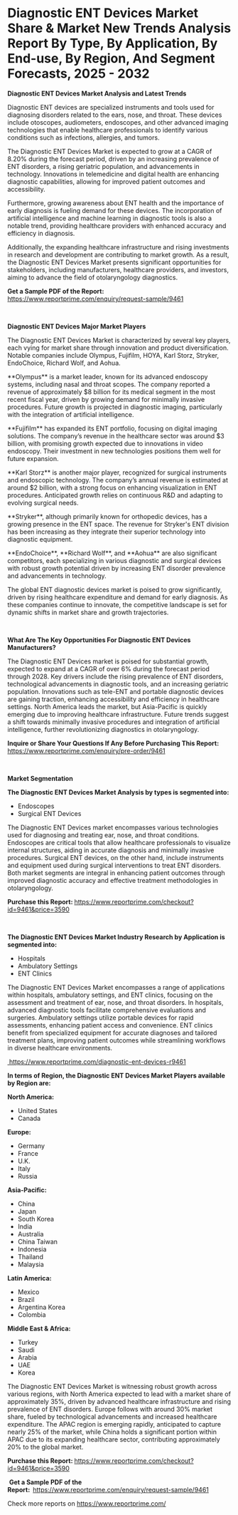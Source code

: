 <p><h1>Diagnostic ENT Devices Market Share & Market New Trends Analysis Report By Type, By Application, By End-use, By Region, And Segment Forecasts, 2025 - 2032</h1></p><p><strong>Diagnostic ENT Devices Market Analysis and Latest Trends</strong></p>
<p><p>Diagnostic ENT devices are specialized instruments and tools used for diagnosing disorders related to the ears, nose, and throat. These devices include otoscopes, audiometers, endoscopes, and other advanced imaging technologies that enable healthcare professionals to identify various conditions such as infections, allergies, and tumors.</p><p>The Diagnostic ENT Devices Market is expected to grow at a CAGR of 8.20% during the forecast period, driven by an increasing prevalence of ENT disorders, a rising geriatric population, and advancements in technology. Innovations in telemedicine and digital health are enhancing diagnostic capabilities, allowing for improved patient outcomes and accessibility.</p><p>Furthermore, growing awareness about ENT health and the importance of early diagnosis is fueling demand for these devices. The incorporation of artificial intelligence and machine learning in diagnostic tools is also a notable trend, providing healthcare providers with enhanced accuracy and efficiency in diagnosis.</p><p>Additionally, the expanding healthcare infrastructure and rising investments in research and development are contributing to market growth. As a result, the Diagnostic ENT Devices Market presents significant opportunities for stakeholders, including manufacturers, healthcare providers, and investors, aiming to advance the field of otolaryngology diagnostics.</p></p>
<p><strong>Get a Sample PDF of the Report:&nbsp;</strong> <a href="https://www.reportprime.com/enquiry/request-sample/9461?utm_campaign=2810&utm_medium=2&utm_source=Github&utm_content=ia&utm_term=20032025&utm_id=diagnostic-ent-devices">https://www.reportprime.com/enquiry/request-sample/9461</a></p>
<p>&nbsp;</p>
<p><strong>Diagnostic ENT Devices Major Market Players</strong></p>
<p><p>The Diagnostic ENT Devices Market is characterized by several key players, each vying for market share through innovation and product diversification. Notable companies include Olympus, Fujifilm, HOYA, Karl Storz, Stryker, EndoChoice, Richard Wolf, and Aohua.</p><p>**Olympus** is a market leader, known for its advanced endoscopy systems, including nasal and throat scopes. The company reported a revenue of approximately $8 billion for its medical segment in the most recent fiscal year, driven by growing demand for minimally invasive procedures. Future growth is projected in diagnostic imaging, particularly with the integration of artificial intelligence.</p><p>**Fujifilm** has expanded its ENT portfolio, focusing on digital imaging solutions. The company’s revenue in the healthcare sector was around $3 billion, with promising growth expected due to innovations in video endoscopy. Their investment in new technologies positions them well for future expansion.</p><p>**Karl Storz** is another major player, recognized for surgical instruments and endoscopic technology. The company’s annual revenue is estimated at around $2 billion, with a strong focus on enhancing visualization in ENT procedures. Anticipated growth relies on continuous R&D and adapting to evolving surgical needs.</p><p>**Stryker**, although primarily known for orthopedic devices, has a growing presence in the ENT space. The revenue for Stryker's ENT division has been increasing as they integrate their superior technology into diagnostic equipment.</p><p>**EndoChoice**, **Richard Wolf**, and **Aohua** are also significant competitors, each specializing in various diagnostic and surgical devices with robust growth potential driven by increasing ENT disorder prevalence and advancements in technology.</p><p>The global ENT diagnostic devices market is poised to grow significantly, driven by rising healthcare expenditure and demand for early diagnosis. As these companies continue to innovate, the competitive landscape is set for dynamic shifts in market share and growth trajectories.</p></p>
<p>&nbsp;</p>
<p><strong>What Are The Key Opportunities For Diagnostic ENT Devices Manufacturers?</strong></p>
<p><p>The Diagnostic ENT Devices market is poised for substantial growth, expected to expand at a CAGR of over 6% during the forecast period through 2028. Key drivers include the rising prevalence of ENT disorders, technological advancements in diagnostic tools, and an increasing geriatric population. Innovations such as tele-ENT and portable diagnostic devices are gaining traction, enhancing accessibility and efficiency in healthcare settings. North America leads the market, but Asia-Pacific is quickly emerging due to improving healthcare infrastructure. Future trends suggest a shift towards minimally invasive procedures and integration of artificial intelligence, further revolutionizing diagnostics in otolaryngology.</p></p>
<p><strong>Inquire or Share Your Questions If Any Before Purchasing This Report:</strong> <a href="https://www.reportprime.com/enquiry/pre-order/9461?utm_campaign=2810&utm_medium=2&utm_source=Github&utm_content=ia&utm_term=20032025&utm_id=diagnostic-ent-devices">https://www.reportprime.com/enquiry/pre-order/9461</a></p>
<p>&nbsp;</p>
<p><strong>Market Segmentation</strong></p>
<p><strong>The Diagnostic ENT Devices Market Analysis by types is segmented into:</strong></p>
<p><ul><li>Endoscopes</li><li>Surgical ENT Devices</li></ul></p>
<p><p>The Diagnostic ENT Devices market encompasses various technologies used for diagnosing and treating ear, nose, and throat conditions. Endoscopes are critical tools that allow healthcare professionals to visualize internal structures, aiding in accurate diagnosis and minimally invasive procedures. Surgical ENT devices, on the other hand, include instruments and equipment used during surgical interventions to treat ENT disorders. Both market segments are integral in enhancing patient outcomes through improved diagnostic accuracy and effective treatment methodologies in otolaryngology.</p></p>
<p><strong>Purchase this Report:&nbsp;</strong><a href="https://www.reportprime.com/checkout?id=9461&price=3590&utm_campaign=2810&utm_medium=2&utm_source=Github&utm_content=ia&utm_term=20032025&utm_id=diagnostic-ent-devices">https://www.reportprime.com/checkout?id=9461&price=3590</a></p>
<p>&nbsp;</p>
<p><strong>The Diagnostic ENT Devices Market Industry Research by Application is segmented into:</strong></p>
<p><ul><li>Hospitals</li><li>Ambulatory Settings</li><li>ENT Clinics</li></ul></p>
<p><p>The Diagnostic ENT Devices Market encompasses a range of applications within hospitals, ambulatory settings, and ENT clinics, focusing on the assessment and treatment of ear, nose, and throat disorders. In hospitals, advanced diagnostic tools facilitate comprehensive evaluations and surgeries. Ambulatory settings utilize portable devices for rapid assessments, enhancing patient access and convenience. ENT clinics benefit from specialized equipment for accurate diagnoses and tailored treatment plans, improving patient outcomes while streamlining workflows in diverse healthcare environments.</p></p>
<p><a href="https://www.reportprime.com/diagnostic-ent-devices-r9461?utm_campaign=2810&utm_medium=2&utm_source=Github&utm_content=ia&utm_term=20032025&utm_id=diagnostic-ent-devices">&nbsp;https://www.reportprime.com/diagnostic-ent-devices-r9461</a></p>
<p><strong>In terms of Region, the Diagnostic ENT Devices Market Players available by Region are:</strong></p>
<p>
    <p> <strong> North America: </strong>
        <ul>
            <li>United States</li>
            <li>Canada</li>
        </ul>
        </p> 
    <p> <strong> Europe: </strong>
        <ul>
            <li>Germany</li>
            <li>France</li>
            <li>U.K.</li>
            <li>Italy</li>
            <li>Russia</li>
        </ul>
        </p> 
    <p> <strong> Asia-Pacific: </strong>
        <ul>
            <li>China</li>
            <li>Japan</li>
            <li>South Korea</li>
            <li>India</li>
            <li>Australia</li>
            <li>China Taiwan</li>
            <li>Indonesia</li>
            <li>Thailand</li>
            <li>Malaysia</li>
        </ul>
        </p> 
    <p> <strong> Latin America: </strong>
        <ul>
            <li>Mexico</li>
            <li>Brazil</li>
            <li>Argentina Korea</li>
            <li>Colombia</li>
        </ul>
        </p> 
    <p> <strong> Middle East & Africa: </strong>
        <ul>
            <li>Turkey</li>
            <li>Saudi</li>
            <li>Arabia</li>
            <li>UAE</li>
            <li>Korea</li>
        </ul>
    </p>
    </p>
<p><p>The Diagnostic ENT Devices Market is witnessing robust growth across various regions, with North America expected to lead with a market share of approximately 35%, driven by advanced healthcare infrastructure and rising prevalence of ENT disorders. Europe follows with around 30% market share, fueled by technological advancements and increased healthcare expenditure. The APAC region is emerging rapidly, anticipated to capture nearly 25% of the market, while China holds a significant portion within APAC due to its expanding healthcare sector, contributing approximately 20% to the global market.</p></p>
<p><strong>Purchase this Report: </strong><a href="https://www.reportprime.com/checkout?id=9461&price=3590&utm_campaign=2810&utm_medium=2&utm_source=Github&utm_content=ia&utm_term=20032025&utm_id=diagnostic-ent-devices">https://www.reportprime.com/checkout?id=9461&price=3590</a></p>
<p>&nbsp;<strong>Get a Sample PDF of the Report:&nbsp;&nbsp;</strong><a href="https://www.reportprime.com/enquiry/request-sample/9461?utm_campaign=2810&utm_medium=2&utm_source=Github&utm_content=ia&utm_term=20032025&utm_id=diagnostic-ent-devices">https://www.reportprime.com/enquiry/request-sample/9461</a></p>
<p><strong></strong></p>
<p>Check more reports on <a href="https://www.reportprime.com/?utm_campaign=2810&utm_medium=2&utm_source=Github&utm_content=ia&utm_term=20032025&utm_id=diagnostic-ent-devices">https://www.reportprime.com/</a></p>